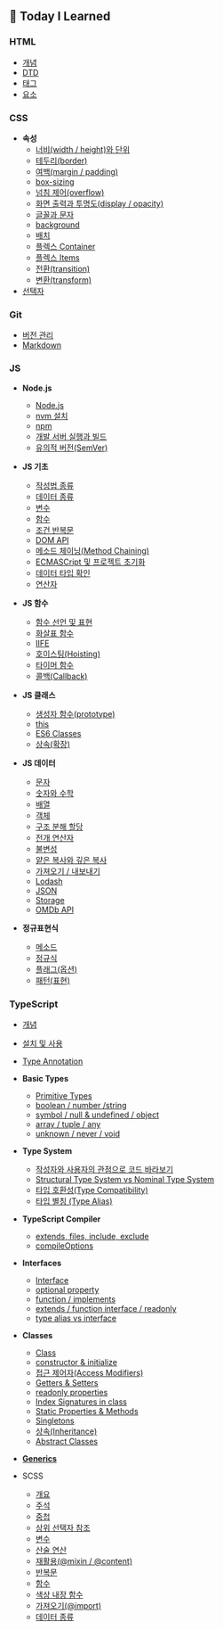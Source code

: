 ## 📝 Today I Learned

### HTML  
  - [개념](https://github.com/plutoin/TIL/blob/master/HTML/%EA%B0%9C%EB%85%90.md)
  - [DTD](https://github.com/plutoin/TIL/blob/master/HTML/DTD.md)
  - [태그](https://github.com/plutoin/TIL/blob/master/HTML/%ED%83%9C%EA%B7%B8.md)
  - [요소](https://github.com/plutoin/TIL/blob/master/HTML/%EC%9A%94%EC%86%8C.md)


### CSS
- **속성**
  - [너비(width / height)와 단위](https://github.com/plutoin/TIL/blob/master/CSS/%EC%86%8D%EC%84%B1/%EB%84%88%EB%B9%84%EC%99%80%20%EB%8B%A8%EC%9C%84.md)
  - [테두리(border)](https://github.com/plutoin/TIL/blob/master/CSS/%EC%86%8D%EC%84%B1/border.md)
  - [여백(margin / padding)](https://github.com/plutoin/TIL/blob/master/CSS/%EC%86%8D%EC%84%B1/margin%20padding.md)
  - [box-sizing](https://github.com/plutoin/TIL/blob/master/CSS/%EC%86%8D%EC%84%B1/box-sizing.md)
  - [넘침 제어(overflow)](https://github.com/plutoin/TIL/blob/master/CSS/%EC%86%8D%EC%84%B1/overflow.md)
  - [화면 출력과 투명도(display / opacity)](https://github.com/plutoin/TIL/blob/master/CSS/%EC%86%8D%EC%84%B1/display%20opacity.md)
  - [글꼴과 문자](https://github.com/plutoin/TIL/blob/master/CSS/%EC%86%8D%EC%84%B1/%EA%B8%80%EA%BC%B4%EA%B3%BC%20%EB%AC%B8%EC%9E%90.md)
  - [background](https://github.com/plutoin/TIL/blob/master/CSS/%EC%86%8D%EC%84%B1/background.md)
  - [배치](https://github.com/plutoin/TIL/blob/master/CSS/%EC%86%8D%EC%84%B1/%EB%B0%B0%EC%B9%98.md)
  - [플렉스 Container](https://github.com/plutoin/TIL/blob/master/CSS/%EC%86%8D%EC%84%B1/%ED%94%8C%EB%A0%89%EC%8A%A4%20Container.md)
  - [플렉스 Items](https://github.com/plutoin/TIL/blob/master/CSS/%EC%86%8D%EC%84%B1/%ED%94%8C%EB%A0%89%EC%8A%A4%20Items.md)
  - [전환(transition)](https://github.com/plutoin/TIL/blob/master/CSS/%EC%86%8D%EC%84%B1/transition.md)
  - [변환(transform)](https://github.com/plutoin/TIL/blob/master/CSS/%EC%86%8D%EC%84%B1/transform%20perspective.md)
- [선택자](https://github.com/plutoin/TIL/blob/master/CSS/%EC%84%A0%ED%83%9D%EC%9E%90.md)
  


### Git
  - [버전 관리](https://github.com/plutoin/TIL/blob/master/Git/%EB%B2%84%EC%A0%84%20%EA%B4%80%EB%A6%AC.md)
  - [Markdown](https://github.com/plutoin/TIL/blob/master/Git/Markdown.md)


### JS

- **Node.js**
  - [Node.js](https://github.com/plutoin/TIL/blob/master/JS/Node.js/Node.md)
  - [nvm 설치](https://github.com/plutoin/TIL/blob/master/JS/Node.js/nvm%20%EC%84%A4%EC%B9%98.md)
  - [npm](https://github.com/plutoin/TIL/blob/master/JS/Node.js/npm.md)
  - [개발 서버 실행과 빌드](https://github.com/plutoin/TIL/blob/master/JS/Node.js/%EA%B0%9C%EB%B0%9C%20%EC%84%9C%EB%B2%84%20%EC%8B%A4%ED%96%89%EA%B3%BC%20%EB%B9%8C%EB%93%9C.md)
  - [유의적 버전(SemVer)](https://github.com/plutoin/TIL/blob/master/JS/Node.js/%EC%9C%A0%EC%9D%98%EC%A0%81%20%EB%B2%84%EC%A0%84.md)

- **JS 기초**
  - [작성법 종류](https://github.com/plutoin/TIL/blob/master/JS/JS%20%EA%B8%B0%EC%B4%88/%EC%9E%91%EC%84%B1%EB%B2%95%20%EC%A2%85%EB%A5%98.md)
  - [데이터 종류](https://github.com/plutoin/TIL/blob/master/JS/JS%20%EA%B8%B0%EC%B4%88/%EB%8D%B0%EC%9D%B4%ED%84%B0%20%EC%A2%85%EB%A5%98.md)
  - [변수](https://github.com/plutoin/TIL/blob/master/JS/JS%20%EA%B8%B0%EC%B4%88/%EB%B3%80%EC%88%98.md)
  - [함수](https://github.com/plutoin/TIL/blob/master/JS/JS%20%EA%B8%B0%EC%B4%88/%ED%95%A8%EC%88%98.md)
  - [조건 반복문](https://github.com/plutoin/TIL/blob/master/JS/JS%20%EA%B8%B0%EC%B4%88/%EC%A1%B0%EA%B1%B4%20%EB%B0%98%EB%B3%B5%EB%AC%B8.md)
  - [DOM API](https://github.com/plutoin/TIL/blob/master/JS/JS%20%EA%B8%B0%EC%B4%88/DOM%20API.md)
  - [메소드 체이닝(Method Chaining)](https://github.com/plutoin/TIL/blob/master/JS/JS%20%EA%B8%B0%EC%B4%88/Method%20Chaining.md)
  - [ECMASCript 및 프로젝트 초기화](https://github.com/plutoin/TIL/blob/master/JS/JS%20%EA%B8%B0%EC%B4%88/ECMAScript%20%EB%B0%8F%20%ED%94%84%EB%A1%9C%EC%A0%9D%ED%8A%B8%20%EC%B4%88%EA%B8%B0%ED%99%94.md)
  - [데이터 타입 확인](https://github.com/plutoin/TIL/blob/master/JS/JS%20%EA%B8%B0%EC%B4%88/%EB%8D%B0%EC%9D%B4%ED%84%B0%20%ED%83%80%EC%9E%85%20%ED%99%95%EC%9D%B8.md)
  - [연산자](https://github.com/plutoin/TIL/blob/master/JS/JS%20%EA%B8%B0%EC%B4%88/%EC%97%B0%EC%82%B0%EC%9E%90.md)

- **JS 함수**
  - [함수 선언 및 표현](https://github.com/plutoin/TIL/blob/master/JS/JS%20%ED%95%A8%EC%88%98/%ED%95%A8%EC%88%98%20%EC%84%A0%EC%96%B8%20%EB%B0%8F%20%ED%91%9C%ED%98%84.md)
  - [화살표 함수](https://github.com/plutoin/TIL/blob/master/JS/JS%20%ED%95%A8%EC%88%98/%ED%99%94%EC%82%B4%ED%91%9C%20%ED%95%A8%EC%88%98.md)
  - [IIFE](https://github.com/plutoin/TIL/blob/master/JS/JS%20%ED%95%A8%EC%88%98/IIFE.md)
  - [호이스팅(Hoisting)](https://github.com/plutoin/TIL/blob/master/JS/JS%20%ED%95%A8%EC%88%98/%ED%98%B8%EC%9D%B4%EC%8A%A4%ED%8C%85(Hoisting).md)
  - [타이머 함수](https://github.com/plutoin/TIL/blob/master/JS/JS%20%ED%95%A8%EC%88%98/%ED%83%80%EC%9D%B4%EB%A8%B8%20%ED%95%A8%EC%88%98.md)
  - [콜백(Callback)](https://github.com/plutoin/TIL/blob/master/JS/JS%20%ED%95%A8%EC%88%98/%EC%BD%9C%EB%B0%B1(Callback).md)

- **JS 클래스**
  - [생성자 함수(prototype)](https://github.com/plutoin/TIL/blob/master/JS/JS%20%ED%81%B4%EB%9E%98%EC%8A%A4/%EC%83%9D%EC%84%B1%EC%9E%90%20%ED%95%A8%EC%88%98(prototype).md)
  - [this](https://github.com/plutoin/TIL/blob/master/JS/JS%20%ED%81%B4%EB%9E%98%EC%8A%A4/this.md)
  - [ES6 Classes](https://github.com/plutoin/TIL/blob/master/JS/JS%20%ED%81%B4%EB%9E%98%EC%8A%A4/ES6%20Classes.md)
  - [상속(확장)](https://github.com/plutoin/TIL/blob/master/JS/JS%20%ED%81%B4%EB%9E%98%EC%8A%A4/%EC%83%81%EC%86%8D(%ED%99%95%EC%9E%A5).md)

- **JS 데이터**
  - [문자](https://github.com/plutoin/TIL/blob/master/JS/JS%20%EB%8D%B0%EC%9D%B4%ED%84%B0/%EB%AC%B8%EC%9E%90.md)
  - [숫자와 수학](https://github.com/plutoin/TIL/blob/master/JS/JS%20%EB%8D%B0%EC%9D%B4%ED%84%B0/%EC%88%AB%EC%9E%90%EC%99%80%20%EC%88%98%ED%95%99.md)
  - [배열](https://github.com/plutoin/TIL/blob/master/JS/JS%20%EB%8D%B0%EC%9D%B4%ED%84%B0/%EB%B0%B0%EC%97%B4.md)
  - [객체](https://github.com/plutoin/TIL/blob/master/JS/JS%20%EB%8D%B0%EC%9D%B4%ED%84%B0/%EA%B0%9D%EC%B2%B4.md)
  - [구조 분해 할당](https://github.com/plutoin/TIL/blob/master/JS/JS%20%EB%8D%B0%EC%9D%B4%ED%84%B0/%EA%B5%AC%EC%A1%B0%20%EB%B6%84%ED%95%B4%20%ED%95%A0%EB%8B%B9.md)
  - [전개 연산자](https://github.com/plutoin/TIL/blob/master/JS/JS%20%EB%8D%B0%EC%9D%B4%ED%84%B0/%EC%A0%84%EA%B0%9C%20%EC%97%B0%EC%82%B0%EC%9E%90.md)
  - [불변성](https://github.com/plutoin/TIL/blob/master/JS/JS%20%EB%8D%B0%EC%9D%B4%ED%84%B0/%EB%B6%88%EB%B3%80%EC%84%B1.md)
  - [얕은 복사와 깊은 복사](https://github.com/plutoin/TIL/blob/master/JS/JS%20%EB%8D%B0%EC%9D%B4%ED%84%B0/%EC%96%95%EC%9D%80%20%EB%B3%B5%EC%82%AC%EC%99%80%20%EA%B9%8A%EC%9D%80%20%EB%B3%B5%EC%82%AC.md)
  - [가져오기 / 내보내기](https://github.com/plutoin/TIL/blob/master/JS/JS%20%EB%8D%B0%EC%9D%B4%ED%84%B0/%EA%B0%80%EC%A0%B8%EC%98%A4%EA%B8%B0%20%EB%82%B4%EB%B3%B4%EB%82%B4%EA%B8%B0.md)
  - [Lodash](https://github.com/plutoin/TIL/blob/master/JS/JS%20%EB%8D%B0%EC%9D%B4%ED%84%B0/Lodash.md)
  - [JSON](https://github.com/plutoin/TIL/blob/master/JS/JS%20%EB%8D%B0%EC%9D%B4%ED%84%B0/JSON.md)
  - [Storage](https://github.com/plutoin/TIL/blob/master/JS/JS%20%EB%8D%B0%EC%9D%B4%ED%84%B0/Storage.md)
  - [OMDb API](https://github.com/plutoin/TIL/blob/master/JS/JS%20%EB%8D%B0%EC%9D%B4%ED%84%B0/OMDb%20API.md)

- **정규표현식**
  - [메소드](https://github.com/plutoin/TIL/blob/master/JS/%EC%A0%95%EA%B7%9C%ED%91%9C%ED%98%84%EC%8B%9D/%EB%A9%94%EC%86%8C%EB%93%9C.md)
  - [정규식](https://github.com/plutoin/TIL/blob/master/JS/%EC%A0%95%EA%B7%9C%ED%91%9C%ED%98%84%EC%8B%9D/%EC%A0%95%EA%B7%9C%EC%8B%9D.md)
  - [플래그(옵션)](https://github.com/plutoin/TIL/blob/master/JS/%EC%A0%95%EA%B7%9C%ED%91%9C%ED%98%84%EC%8B%9D/%ED%94%8C%EB%9E%98%EA%B7%B8(%EC%98%B5%EC%85%98).md)
  - [패턴(표현)](https://github.com/plutoin/TIL/blob/master/JS/%EC%A0%95%EA%B7%9C%ED%91%9C%ED%98%84%EC%8B%9D/%ED%8C%A8%ED%84%B4(%ED%91%9C%ED%98%84).md)


### TypeScript
  - [개념](https://github.com/plutoin/TIL/blob/master/TypeScript/%EA%B0%9C%EB%85%90.md)
  - [설치 및 사용](https://github.com/plutoin/TIL/blob/master/TypeScript/%EC%84%A4%EC%B9%98%20%EB%B0%8F%20%EC%82%AC%EC%9A%A9.md)
  - [Type Annotation](https://github.com/plutoin/TIL/blob/master/TypeScript/Type%20Annotation.md)

  - **Basic Types**
    - [Primitive Types](https://github.com/plutoin/TIL/blob/master/TypeScript/Basic%20Types/Primitive%20Types.md)
    - [boolean / number /string](https://github.com/plutoin/TIL/blob/master/TypeScript/Basic%20Types/boolean%20number%20string.md)
    - [symbol / null & undefined / object](https://github.com/plutoin/TIL/blob/master/TypeScript/Basic%20Types/symbol%20null%20undefined%20object.md)
    - [array / tuple / any](https://github.com/plutoin/TIL/blob/master/TypeScript/Basic%20Types/array%20tuple%20any.md)
    - [unknown / never / void](https://github.com/plutoin/TIL/blob/master/TypeScript/Basic%20Types/unknown%20never%20object.md)

- **Type System**
  - [작성자와 사용자의 관점으로 코드 바라보기](https://github.com/plutoin/TIL/blob/master/TypeScript/Type%20System/%EC%9E%91%EC%84%B1%EC%9E%90%EC%99%80%20%EC%82%AC%EC%9A%A9%EC%9E%90%EC%9D%98%20%EA%B4%80%EC%A0%90.md)
  - [Structural Type System vs Nominal Type System](https://github.com/plutoin/TIL/blob/master/TypeScript/Type%20System/Structural%20Type%20System%20vs%20Nominal%20Type%20System.md)
  - [타입 호환성(Type Compatibility)](https://github.com/plutoin/TIL/blob/master/TypeScript/Type%20System/%ED%83%80%EC%9E%85%20%ED%98%B8%ED%99%98%EC%84%B1(Type%20Compatibility).md)
  - [타입 별칭 (Type Alias)](https://github.com/plutoin/TIL/blob/master/TypeScript/Type%20System/%ED%83%80%EC%9E%85%20%EB%B3%84%EC%B9%AD(Type%20Alias).md)

- **TypeScript Compiler**
  - [extends, files, include, exclude](https://github.com/plutoin/TIL/blob/master/TypeScript/TypeScript%20Compiler/extends%2C%20files%2C%20include%2C%20exclude.md)
  - [compileOptions](https://github.com/plutoin/TIL/blob/master/TypeScript/TypeScript%20Compiler/compileOptions.md)

- **Interfaces**
  - [Interface](https://github.com/plutoin/TIL/blob/master/TypeScript/Interfaces/%EA%B0%9C%EB%85%90.md)
  - [optional property](https://github.com/plutoin/TIL/blob/master/TypeScript/Interfaces/optional%20property.md)
  - [function / implements](https://github.com/plutoin/TIL/blob/master/TypeScript/Interfaces/function%2C%20class%20implements.md)
  - [extends / function interface / readonly](https://github.com/plutoin/TIL/blob/master/TypeScript/Interfaces/extends.%20function%20interface%2C%20readonly.md)
  - [type alias vs interface](https://github.com/plutoin/TIL/blob/master/TypeScript/Interfaces/alias%20vs%20interface.md)

- **Classes**
  - [Class](https://github.com/plutoin/TIL/blob/master/TypeScript/Classes/Class.md)
  - [constructor & initialize](https://github.com/plutoin/TIL/blob/master/TypeScript/Classes/constructor%20%26%20initialize.md)
  - [접근 제어자(Access Modifiers)](https://github.com/plutoin/TIL/blob/master/TypeScript/Classes/%EC%A0%91%EA%B7%BC%EC%A7%80%EC%A0%95%EC%9E%90.md)
  - [Getters & Setters](https://github.com/plutoin/TIL/blob/master/TypeScript/Classes/getters%20%26%20Setters.md)
  - [readonly properties](https://github.com/plutoin/TIL/blob/master/TypeScript/Classes/readonly.md)
  - [Index Signatures in class](https://github.com/plutoin/TIL/blob/master/TypeScript/Classes/Index%20Signatures%20in%20class.md)
  - [Static Properties & Methods](https://github.com/plutoin/TIL/blob/master/TypeScript/Classes/static%20properties%20%26%20methods.md)
  - [Singletons](https://github.com/plutoin/TIL/blob/master/TypeScript/Classes/Singletons.md)
  - [상속(Inheritance)](https://github.com/plutoin/TIL/blob/master/TypeScript/Classes/%EC%83%81%EC%86%8D.md)
  - [Abstract Classes](https://github.com/plutoin/TIL/blob/master/TypeScript/Classes/Abstract%20Classes.md)

- [**Generics**](https://github.com/plutoin/TIL/blob/master/TypeScript/Generics/generic.md)

- SCSS
  - [개요](https://github.com/plutoin/TIL/blob/master/SCSS/%EA%B0%9C%EC%9A%94.md)
  - [주석](https://github.com/plutoin/TIL/blob/master/SCSS/%EC%A3%BC%EC%84%9D.md)
  - [중첩](https://github.com/plutoin/TIL/blob/master/SCSS/%EC%A4%91%EC%B2%A9.md)
  - [상위 선택자 참조](https://github.com/plutoin/TIL/blob/master/SCSS/%EC%83%81%EC%9C%84%20%EC%84%A0%ED%83%9D%EC%9E%90%20%EC%B0%B8%EC%A1%B0.md)
  - [변수](https://github.com/plutoin/TIL/blob/master/SCSS/%EB%B3%80%EC%88%98.md)
  - [산술 연산](https://github.com/plutoin/TIL/blob/master/SCSS/%EC%82%B0%EC%88%A0%EC%97%B0%EC%82%B0.md)
  - [재활용(@mixin / @content)](https://github.com/plutoin/TIL/blob/master/SCSS/%EC%9E%AC%ED%99%9C%EC%9A%A9.md)
  - [반복문](https://github.com/plutoin/TIL/blob/master/SCSS/%EB%B0%98%EB%B3%B5%EB%AC%B8.md)
  - [함수](https://github.com/plutoin/TIL/blob/master/SCSS/%ED%95%A8%EC%88%98.md)
  - [색상 내장 함수](https://github.com/plutoin/TIL/blob/master/SCSS/%EC%83%89%EC%83%81%20%EB%82%B4%EC%9E%A5%20%ED%95%A8%EC%88%98.md)
  - [가져오기(@import)](https://github.com/plutoin/TIL/blob/master/SCSS/%EA%B0%80%EC%A0%B8%EC%98%A4%EA%B8%B0.md)
  - [데이터 종류](https://github.com/plutoin/TIL/blob/master/SCSS/%EB%8D%B0%EC%9D%B4%ED%84%B0%20%EC%A2%85%EB%A5%98.md)